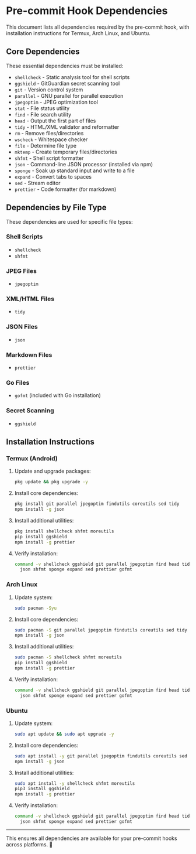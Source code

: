 # Pre-commit Hook Dependencies

This document lists all dependencies required by the pre-commit hook, with installation
instructions for Termux, Arch Linux, and Ubuntu.

## Core Dependencies

These essential dependencies must be installed:

- `shellcheck` - Static analysis tool for shell scripts
- `ggshield` - GitGuardian secret scanning tool
- `git` - Version control system
- `parallel` - GNU parallel for parallel execution
- `jpegoptim` - JPEG optimization tool
- `stat` - File status utility
- `find` - File search utility
- `head` - Output the first part of files
- `tidy` - HTML/XML validator and reformatter
- `rm` - Remove files/directories
- `wscheck` - Whitespace checker
- `file` - Determine file type
- `mktemp` - Create temporary files/directories
- `shfmt` - Shell script formatter
- `json` - Command-line JSON processor (installed via npm)
- `sponge` - Soak up standard input and write to a file
- `expand` - Convert tabs to spaces
- `sed` - Stream editor
- `prettier` - Code formatter (for markdown)

## Dependencies by File Type

These dependencies are used for specific file types:

### Shell Scripts

- `shellcheck`
- `shfmt`

### JPEG Files

- `jpegoptim`

### XML/HTML Files

- `tidy`

### JSON Files

- `json`

### Markdown Files

- `prettier`

### Go Files

- `gofmt` (included with Go installation)

### Secret Scanning

- `ggshield`

## Installation Instructions

### Termux (Android)

1. Update and upgrade packages:

   ```bash
   pkg update && pkg upgrade -y
   ```

2. Install core dependencies:

   ```bash
   pkg install git parallel jpegoptim findutils coreutils sed tidy
   npm install -g json
   ```

3. Install additional utilities:

   ```bash
   pkg install shellcheck shfmt moreutils
   pip install ggshield
   npm install -g prettier
   ```

4. Verify installation:

   ```bash
   command -v shellcheck ggshield git parallel jpegoptim find head tidy rm \
     json shfmt sponge expand sed prettier gofmt
   ```

### Arch Linux

1. Update system:

   ```bash
   sudo pacman -Syu
   ```

2. Install core dependencies:

   ```bash
   sudo pacman -S git parallel jpegoptim findutils coreutils sed tidy
   npm install -g json
   ```

3. Install additional utilities:

   ```bash
   sudo pacman -S shellcheck shfmt moreutils
   pip install ggshield
   npm install -g prettier
   ```

4. Verify installation:

   ```bash
   command -v shellcheck ggshield git parallel jpegoptim find head tidy rm \
     json shfmt sponge expand sed prettier gofmt
   ```

### Ubuntu

1. Update system:

   ```bash
   sudo apt update && sudo apt upgrade -y
   ```

2. Install core dependencies:

   ```bash
   sudo apt install -y git parallel jpegoptim findutils coreutils sed tidy
   npm install -g json
   ```

3. Install additional utilities:

   ```bash
   sudo apt install -y shellcheck shfmt moreutils
   pip3 install ggshield
   npm install -g prettier
   ```

4. Verify installation:

   ```bash
   command -v shellcheck ggshield git parallel jpegoptim find head tidy rm \
     json shfmt sponge expand sed prettier gofmt
   ```

---

This ensures all dependencies are available for your pre-commit hooks across
platforms. 🚀
